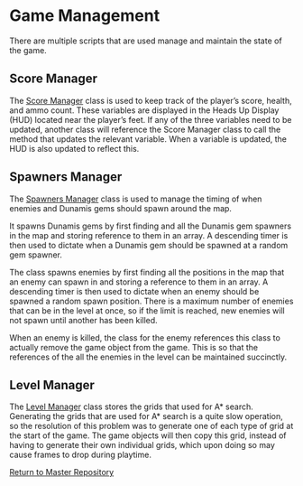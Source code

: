 # Game Management
There are multiple scripts that are used manage and maintain the state of the game.

## Score Manager
The [Score Manager](https://github.com/jamalcraig/Dunamis/blob/main/Unity%20CE301/Capstone%20Project/Assets/Scripts/ScoreManager.cs) class is used to keep track of the player’s score, health, and ammo count. These variables are displayed in the Heads Up Display (HUD) located near the player’s feet. If any of the three variables need to be updated, another class will reference the Score Manager class to call the method that updates the relevant variable. When a variable is updated, the HUD is also updated to reflect this.

## Spawners Manager
The [Spawners Manager](https://github.com/jamalcraig/Dunamis/blob/main/Unity%20CE301/Capstone%20Project/Assets/Scripts/SpawnersManager.cs) class is used to manage the timing of when enemies and Dunamis gems should spawn around the map.   

It spawns Dunamis gems by first finding and all the Dunamis gem spawners in the map and storing reference to them in an array. A descending timer is then used to dictate when a Dunamis gem should be spawned at a random gem spawner.    

The class spawns enemies by first finding all the positions in the map that an enemy can spawn in and storing a reference to them in an array. A descending timer is then used to dictate when an enemy should be spawned a random spawn position. There is a maximum number of enemies that can be in the level at once, so if the limit is reached, new enemies will not spawn until another has been killed. 

When an enemy is killed, the class for the enemy references this class to actually remove the game object from the game. This is so that the references of the all the enemies in the level can be maintained succinctly.  

## Level Manager
The [Level Manager](https://github.com/jamalcraig/Dunamis/blob/main/Unity%20CE301/Capstone%20Project/Assets/Scripts/LevelManager.cs) class stores the grids that used for A* search. Generating the grids that are used for A* search is a quite slow operation, so the resolution of this problem was to generate one of each type of grid at the start of the game. The game objects will then copy this grid, instead of having to generate their own individual grids, which upon doing so may cause frames to drop during playtime.  


[Return to Master Repository](https://github.com/jamalcraig/Dunamis/blob/main)
